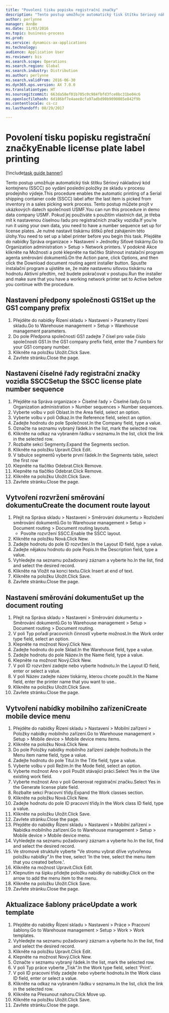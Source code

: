 ```yaml
--- 
title: "Povolení tisku popisku registrační značky"
description: "Tento postup umožňuje automatický tisk štítku Sériový nákladový kód kontejneru (SSCC) po vydání poslední položky ze skladu v procesu prodejního výdeje."
author: perlynne
manager: AnnBe
ms.date: 11/03/2016
ms.topic: business-process
ms.prod: 
ms.service: dynamics-ax-applications
ms.technology: 
audience: Application User
ms.reviewer: bis
ms.search.scope: Operations
ms.search.region: Global
ms.search.industry: Distribution
ms.author: perlynne
ms.search.validFrom: 2016-06-30
ms.dyn365.ops.version: AX 7.0.0
ms.translationtype: HT
ms.sourcegitcommit: 663da58ef01b705c0c984fbfd3fce8bc31be04c6
ms.openlocfilehash: 6d186bf7e4aee8cfa97adbd90b9090085e842f9b
ms.contentlocale: cs-cz
ms.lasthandoff: 08/29/2017

---
```

# <a name="enable-license-plate-label-printing"></a><span data-ttu-id="b636a-103">Povolení tisku popisku registrační značky</span><span class="sxs-lookup"><span data-stu-id="b636a-103">Enable license plate label printing</span></span>

[!include[task guide banner](../../includes/task-guide-banner.md)]

<span data-ttu-id="b636a-104">Tento postup umožňuje automatický tisk štítku Sériový nákladový kód kontejneru (SSCC) po vydání poslední položky ze skladu v procesu prodejního výdeje.</span><span class="sxs-lookup"><span data-stu-id="b636a-104">This procedure enables the automatic printing of a Serial shipping container code (SSCC) label after the last item is picked from inventory in a sales picking work process.</span></span> <span data-ttu-id="b636a-105">Tento postup můžete projít v ukázkových datech společnosti USMF.</span><span class="sxs-lookup"><span data-stu-id="b636a-105">You can run this procedure in demo data company USMF.</span></span> <span data-ttu-id="b636a-106">Pokud jej používáte s použitím vlastních dat, je třeba mít k nastavenou číselnou řadu pro registračních značky vozidla.</span><span class="sxs-lookup"><span data-stu-id="b636a-106">If you’re run it using your own data, you need to have a number sequence set up for license plates.</span></span> <span data-ttu-id="b636a-107">Je nutné nastavit tiskárnu štítků před zahájením této úlohy.</span><span class="sxs-lookup"><span data-stu-id="b636a-107">You need to set up a label printer before you begin this task.</span></span> <span data-ttu-id="b636a-108">Přejděte do nabídky Správa organizace > Nastavení > Jednotky Síťové tiskárny.</span><span class="sxs-lookup"><span data-stu-id="b636a-108">Go to Organization administration > Setup > Network printers.</span></span> <span data-ttu-id="b636a-109">V podokně Akce klikněte na Možnosti a poté klepněte na tlačítko Stáhnout instalační program agenta směrování dokumentů.</span><span class="sxs-lookup"><span data-stu-id="b636a-109">On the Action pane, click Options, and then click the Download document routing agent installer button.</span></span> <span data-ttu-id="b636a-110">Spusťte instalační program a ujistěte se, že máte nastavenu síťovou tiskárnu na hodnotu Aktivní předtím, než budete pokračovat v postupu.</span><span class="sxs-lookup"><span data-stu-id="b636a-110">Run the installer and make sure that you have a working network printer set to Active before you continue with the procedure.</span></span>


## <a name="set-up-the-gs1-company-prefix"></a><span data-ttu-id="b636a-111">Nastavení předpony společnosti GS1</span><span class="sxs-lookup"><span data-stu-id="b636a-111">Set up the GS1 company prefix</span></span>
1. <span data-ttu-id="b636a-112">Přejděte do nabídky Řízení skladu > Nastavení > Parametry řízení skladu.</span><span class="sxs-lookup"><span data-stu-id="b636a-112">Go to Warehouse management > Setup > Warehouse management parameters.</span></span>
2. <span data-ttu-id="b636a-113">Do pole Předpona společnosti GS1 zadejte 7 čísel pro vaše číslo společnosti GS1.</span><span class="sxs-lookup"><span data-stu-id="b636a-113">In the GS1 company prefix field, enter the 7 numbers for your GS1 company number.</span></span>
3. <span data-ttu-id="b636a-114">Klikněte na položku Uložit.</span><span class="sxs-lookup"><span data-stu-id="b636a-114">Click Save.</span></span>
4. <span data-ttu-id="b636a-115">Zavřete stránku.</span><span class="sxs-lookup"><span data-stu-id="b636a-115">Close the page.</span></span>

## <a name="setup-the-sscc-license-plate-number-sequence"></a><span data-ttu-id="b636a-116">Nastavení číselné řady registrační značky vozidla SSCC</span><span class="sxs-lookup"><span data-stu-id="b636a-116">Setup the SSCC license plate number sequence</span></span>
1. <span data-ttu-id="b636a-117">Přejděte na Správa organizace > Číselné řady > Číselné řady.</span><span class="sxs-lookup"><span data-stu-id="b636a-117">Go to Organization administration > Number sequences > Number sequences.</span></span>
2. <span data-ttu-id="b636a-118">Vyberte volbu v poli Oblast.</span><span class="sxs-lookup"><span data-stu-id="b636a-118">In the Area field, select an option.</span></span>
3. <span data-ttu-id="b636a-119">Vyberte volbu v poli Odkaz.</span><span class="sxs-lookup"><span data-stu-id="b636a-119">In the Reference field, select an option.</span></span>
4. <span data-ttu-id="b636a-120">Zadejte hodnotu do pole Společnost.</span><span class="sxs-lookup"><span data-stu-id="b636a-120">In the Company field, type a value.</span></span>
5. <span data-ttu-id="b636a-121">Označte na seznamu vybraný řádek.</span><span class="sxs-lookup"><span data-stu-id="b636a-121">In the list, mark the selected row.</span></span>
6. <span data-ttu-id="b636a-122">Klikněte na odkaz na vybraném řádku v seznamu.</span><span class="sxs-lookup"><span data-stu-id="b636a-122">In the list, click the link in the selected row.</span></span>
7. <span data-ttu-id="b636a-123">Rozbalte sekci Segmenty.</span><span class="sxs-lookup"><span data-stu-id="b636a-123">Expand the Segments section.</span></span>
8. <span data-ttu-id="b636a-124">Klikněte na položku Upravit.</span><span class="sxs-lookup"><span data-stu-id="b636a-124">Click Edit.</span></span>
9. <span data-ttu-id="b636a-125">V tabulce segmentů vyberte první řádek.</span><span class="sxs-lookup"><span data-stu-id="b636a-125">In the Segments table, select the first row</span></span>
10. <span data-ttu-id="b636a-126">Klepněte na tlačítko Odebrat.</span><span class="sxs-lookup"><span data-stu-id="b636a-126">Click Remove.</span></span>
11. <span data-ttu-id="b636a-127">Klepněte na tlačítko Odebrat.</span><span class="sxs-lookup"><span data-stu-id="b636a-127">Click Remove.</span></span>
12. <span data-ttu-id="b636a-128">Klikněte na položku Uložit.</span><span class="sxs-lookup"><span data-stu-id="b636a-128">Click Save.</span></span>
13. <span data-ttu-id="b636a-129">Zavřete stránku.</span><span class="sxs-lookup"><span data-stu-id="b636a-129">Close the page.</span></span>

## <a name="create-the-document-route-layout"></a><span data-ttu-id="b636a-130">Vytvoření rozvržení směrování dokumentu</span><span class="sxs-lookup"><span data-stu-id="b636a-130">Create the document route layout</span></span>
1. <span data-ttu-id="b636a-131">Přejít na Správa skladu > Nastavení > Směrování dokumentu > Rozložení směrování dokumentů.</span><span class="sxs-lookup"><span data-stu-id="b636a-131">Go to Warehouse management > Setup > Document routing > Document routing layouts.</span></span>
    * <span data-ttu-id="b636a-132">Povolte rozvržení SSCC.</span><span class="sxs-lookup"><span data-stu-id="b636a-132">Enable the SSCC layout.</span></span>  
2. <span data-ttu-id="b636a-133">Klikněte na položku Nová.</span><span class="sxs-lookup"><span data-stu-id="b636a-133">Click New.</span></span>
3. <span data-ttu-id="b636a-134">Zadejte hodnotu do pole ID rozvržení.</span><span class="sxs-lookup"><span data-stu-id="b636a-134">In the Layout ID field, type a value.</span></span>
4. <span data-ttu-id="b636a-135">Zadejte nějakou hodnotu do pole Popis.</span><span class="sxs-lookup"><span data-stu-id="b636a-135">In the Description field, type a value.</span></span>
5. <span data-ttu-id="b636a-136">Vyhledejte na seznamu požadovaný záznam a vyberte ho.</span><span class="sxs-lookup"><span data-stu-id="b636a-136">In the list, find and select the desired record.</span></span>
6. <span data-ttu-id="b636a-137">Klikněte na Vložit na konci textu.</span><span class="sxs-lookup"><span data-stu-id="b636a-137">Click Insert at end of text.</span></span>
7. <span data-ttu-id="b636a-138">Klikněte na položku Uložit.</span><span class="sxs-lookup"><span data-stu-id="b636a-138">Click Save.</span></span>
8. <span data-ttu-id="b636a-139">Zavřete stránku.</span><span class="sxs-lookup"><span data-stu-id="b636a-139">Close the page.</span></span>

## <a name="set-up-the-document-routing"></a><span data-ttu-id="b636a-140">Nastavení směrování dokumentu</span><span class="sxs-lookup"><span data-stu-id="b636a-140">Set up the document routing</span></span>
1. <span data-ttu-id="b636a-141">Přejít na Správa skladu > Nastavení > Směrování dokumentu > Směrování dokumentů.</span><span class="sxs-lookup"><span data-stu-id="b636a-141">Go to Warehouse management > Setup > Document routing > Document routing.</span></span>
2. <span data-ttu-id="b636a-142">V poli Typ pořadí pracovních činností vyberte možnost.</span><span class="sxs-lookup"><span data-stu-id="b636a-142">In the Work order type field, select an option.</span></span>
3. <span data-ttu-id="b636a-143">Klepněte na možnost Nový.</span><span class="sxs-lookup"><span data-stu-id="b636a-143">Click New.</span></span>
4. <span data-ttu-id="b636a-144">Zadejte hodnotu do pole Sklad.</span><span class="sxs-lookup"><span data-stu-id="b636a-144">In the Warehouse field, type a value.</span></span>
5. <span data-ttu-id="b636a-145">Zadejte hodnotu do pole Název.</span><span class="sxs-lookup"><span data-stu-id="b636a-145">In the Name field, type a value.</span></span>
6. <span data-ttu-id="b636a-146">Klepněte na možnost Nový.</span><span class="sxs-lookup"><span data-stu-id="b636a-146">Click New.</span></span>
7. <span data-ttu-id="b636a-147">V poli ID rozvržení zadejte nebo vyberte hodnotu.</span><span class="sxs-lookup"><span data-stu-id="b636a-147">In the Layout ID field, enter or select a value.</span></span>
8. <span data-ttu-id="b636a-148">V poli Název zadejte název tiskárny, kterou chcete použít.</span><span class="sxs-lookup"><span data-stu-id="b636a-148">In the Name field, enter the printer name that you want to use..</span></span>
9. <span data-ttu-id="b636a-149">Klikněte na položku Uložit.</span><span class="sxs-lookup"><span data-stu-id="b636a-149">Click Save.</span></span>
10. <span data-ttu-id="b636a-150">Zavřete stránku.</span><span class="sxs-lookup"><span data-stu-id="b636a-150">Close the page.</span></span>

## <a name="create-mobile-device-menu"></a><span data-ttu-id="b636a-151">Vytvoření nabídky mobilního zařízení</span><span class="sxs-lookup"><span data-stu-id="b636a-151">Create mobile device menu</span></span>
1. <span data-ttu-id="b636a-152">Přejděte do nabídky Řízení skladu > Nastavení > Mobilní zařízení > Položky nabídky mobilního zařízení.</span><span class="sxs-lookup"><span data-stu-id="b636a-152">Go to Warehouse management > Setup > Mobile device > Mobile device menu items.</span></span>
2. <span data-ttu-id="b636a-153">Klikněte na položku Nová.</span><span class="sxs-lookup"><span data-stu-id="b636a-153">Click New.</span></span>
3. <span data-ttu-id="b636a-154">Do pole Položky nabídky mobilního zařízení zadejte hodnotu.</span><span class="sxs-lookup"><span data-stu-id="b636a-154">In the Menu item name field, type a value.</span></span>
4. <span data-ttu-id="b636a-155">Zadejte hodnotu do pole Titul.</span><span class="sxs-lookup"><span data-stu-id="b636a-155">In the Title field, type a value.</span></span>
5. <span data-ttu-id="b636a-156">Vyberte volbu v poli Režim.</span><span class="sxs-lookup"><span data-stu-id="b636a-156">In the Mode field, select an option.</span></span>
6. <span data-ttu-id="b636a-157">Vyberte možnost Ano v poli Použít stávající práci.</span><span class="sxs-lookup"><span data-stu-id="b636a-157">Select Yes in the Use existing work field.</span></span>
7. <span data-ttu-id="b636a-158">Vyberte možnost Ano v poli Generovat registrační značku.</span><span class="sxs-lookup"><span data-stu-id="b636a-158">Select Yes in the Generate license plate field.</span></span>
8. <span data-ttu-id="b636a-159">Rozbalte sekci Pracovní třídy.</span><span class="sxs-lookup"><span data-stu-id="b636a-159">Expand the Work classes section.</span></span>
9. <span data-ttu-id="b636a-160">Klikněte na položku Nová.</span><span class="sxs-lookup"><span data-stu-id="b636a-160">Click New.</span></span>
10. <span data-ttu-id="b636a-161">Zadejte hodnotu do pole ID pracovní třídy.</span><span class="sxs-lookup"><span data-stu-id="b636a-161">In the Work class ID field, type a value.</span></span>
11. <span data-ttu-id="b636a-162">Klikněte na položku Uložit.</span><span class="sxs-lookup"><span data-stu-id="b636a-162">Click Save.</span></span>
12. <span data-ttu-id="b636a-163">Zavřete stránku.</span><span class="sxs-lookup"><span data-stu-id="b636a-163">Close the page.</span></span>
13. <span data-ttu-id="b636a-164">Přejděte do nabídky Řízení skladu > Nastavení > Mobilní zařízení > Nabídka mobilního zařízení.</span><span class="sxs-lookup"><span data-stu-id="b636a-164">Go to Warehouse management > Setup > Mobile device > Mobile device menu.</span></span>
14. <span data-ttu-id="b636a-165">Vyhledejte na seznamu požadovaný záznam a vyberte ho.</span><span class="sxs-lookup"><span data-stu-id="b636a-165">In the list, find and select the desired record.</span></span>
15. <span data-ttu-id="b636a-166">Ve stromové struktuře vyberte "Ve stromu vybrat dříve vytvořenou položku nabídky".</span><span class="sxs-lookup"><span data-stu-id="b636a-166">In the tree, select 'In the tree, select the menu item that you created before.'.</span></span>
16. <span data-ttu-id="b636a-167">Klikněte na možnost Upravit.</span><span class="sxs-lookup"><span data-stu-id="b636a-167">Click Edit.</span></span>
17. <span data-ttu-id="b636a-168">Klepnutím na šipku přidejte položku nabídky do nabídky.</span><span class="sxs-lookup"><span data-stu-id="b636a-168">Click on the arrow to add the menu item to the menu.</span></span>
18. <span data-ttu-id="b636a-169">Klikněte na položku Uložit.</span><span class="sxs-lookup"><span data-stu-id="b636a-169">Click Save.</span></span>
19. <span data-ttu-id="b636a-170">Zavřete stránku.</span><span class="sxs-lookup"><span data-stu-id="b636a-170">Close the page.</span></span>

## <a name="update-a-work-template"></a><span data-ttu-id="b636a-171">Aktualizace šablony práce</span><span class="sxs-lookup"><span data-stu-id="b636a-171">Update a work template</span></span>
1. <span data-ttu-id="b636a-172">Přejděte do nabídky Řízení skladu > Nastavení > Práce > Pracovní šablony.</span><span class="sxs-lookup"><span data-stu-id="b636a-172">Go to Warehouse management > Setup > Work > Work templates.</span></span>
2. <span data-ttu-id="b636a-173">Vyhledejte na seznamu požadovaný záznam a vyberte ho.</span><span class="sxs-lookup"><span data-stu-id="b636a-173">In the list, find and select the desired record.</span></span>
3. <span data-ttu-id="b636a-174">Klikněte na položku Upravit.</span><span class="sxs-lookup"><span data-stu-id="b636a-174">Click Edit.</span></span>
4. <span data-ttu-id="b636a-175">Klepněte na možnost Nový.</span><span class="sxs-lookup"><span data-stu-id="b636a-175">Click New.</span></span>
5. <span data-ttu-id="b636a-176">Označte v seznamu vybraný řádek.</span><span class="sxs-lookup"><span data-stu-id="b636a-176">In the list, mark the selected row.</span></span>
6. <span data-ttu-id="b636a-177">V poli Typ práce vyberte „Tisk“.</span><span class="sxs-lookup"><span data-stu-id="b636a-177">In the Work type field, select 'Print'.</span></span>
7. <span data-ttu-id="b636a-178">V poli ID pracovní třídy zadejte nebo vyberte hodnotu.</span><span class="sxs-lookup"><span data-stu-id="b636a-178">In the Work class ID field, enter or select a value.</span></span>
8. <span data-ttu-id="b636a-179">Klikněte na odkaz na vybraném řádku v seznamu.</span><span class="sxs-lookup"><span data-stu-id="b636a-179">In the list, click the link in the selected row.</span></span>
9. <span data-ttu-id="b636a-180">Klikněte na Přesunout nahoru.</span><span class="sxs-lookup"><span data-stu-id="b636a-180">Click Move up.</span></span>
10. <span data-ttu-id="b636a-181">Klikněte na položku Uložit.</span><span class="sxs-lookup"><span data-stu-id="b636a-181">Click Save.</span></span>
11. <span data-ttu-id="b636a-182">Zavřete stránku.</span><span class="sxs-lookup"><span data-stu-id="b636a-182">Close the page.</span></span>


